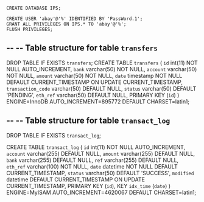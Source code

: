 ```
CREATE DATABASE IPS;

```

```
CREATE USER 'abay'@'%' IDENTIFIED BY 'PassWord.1';
GRANT ALL PRIVILEGES ON IPS.* TO 'abay'@'%';
FLUSH PRIVILEGES;
```

--
-- Table structure for table `transfers`
--

DROP TABLE IF EXISTS `transfers`;
CREATE TABLE `transfers` (
  `id` int(11) NOT NULL AUTO_INCREMENT,
  `bank` varchar(50) NOT NULL,
  `account` varchar(50) NOT NULL,
  `amount` varchar(50) NOT NULL,
  `date` timestamp NOT NULL DEFAULT CURRENT_TIMESTAMP ON UPDATE CURRENT_TIMESTAMP,
  `transaction_code` varchar(50) DEFAULT NULL,
  `status` varchar(50) DEFAULT 'PENDING',
  `eth_ref` varchar(50) DEFAULT NULL,
  PRIMARY KEY (`id`)
) ENGINE=InnoDB AUTO_INCREMENT=895772 DEFAULT CHARSET=latin1;


--
-- Table structure for table `transact_log`
--

DROP TABLE IF EXISTS `transact_log`;

CREATE TABLE `transact_log` (
  `id` int(11) NOT NULL AUTO_INCREMENT,
  `account` varchar(255) DEFAULT NULL,
  `amount` varchar(255) DEFAULT NULL,
  `bank` varchar(255) DEFAULT NULL,
  `ref` varchar(255) DEFAULT NULL,
  `eth_ref` varchar(100) NOT NULL,
  `date` datetime NOT NULL DEFAULT CURRENT_TIMESTAMP,
  `status` varchar(50) DEFAULT 'SUCCESS',
  `modified` datetime DEFAULT CURRENT_TIMESTAMP ON UPDATE CURRENT_TIMESTAMP,
  PRIMARY KEY (`id`),
  KEY `idx_time` (`date`)
) ENGINE=MyISAM AUTO_INCREMENT=4620067 DEFAULT CHARSET=latin1;

